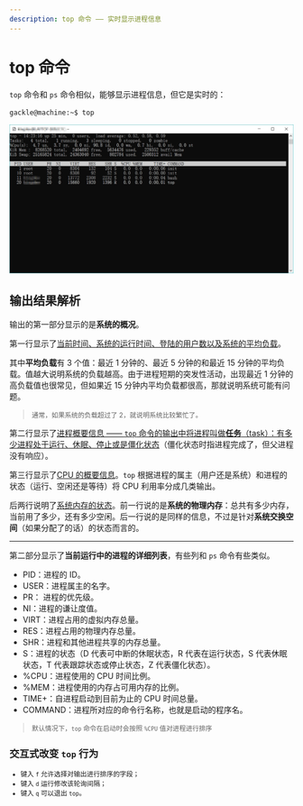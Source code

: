 ```yaml
---
description: top 命令 —— 实时显示进程信息
---
```

# top 命令 #

`top` 命令和 `ps` 命令相似，能够显示进程信息，但它是实时的：

``` bash
gackle@machine:~$ top
```

![top 命令运行](images/top_命令.jpg)

## 输出结果解析 ##


输出的第一部分显示的是**系统的概况**。

第一行显示了<u>当前时间、系统的运行时间、登陆的用户数以及系统的平均负载</u>。

其中**平均负载**有 3 个值：最近 1 分钟的、最近 5 分钟的和最近 15 分钟的平均负载。值越大说明系统的负载越高。由于进程短期的突发性活动，出现最近 1 分钟的高负载值也很常见，但如果近 15 分钟内平均负载都很高，那就说明系统可能有问题。

> <small>通常，如果系统的负载超过了 2，就说明系统比较繁忙了。</small>

第二行显示了<u>进程概要信息 —— `top` 命令的输出中将进程叫做**任务**（task）：有多少进程处于运行、休眠、停止或是僵化状态</u>（僵化状态时指进程完成了，但父进程没有响应）。

第三行显示了<u>CPU 的概要信息</u>。`top` 根据进程的属主（用户还是系统）和进程的状态（运行、空闲还是等待）将 CPU 利用率分成几类输出。

后两行说明了<u>系统内存的状态</u>。前一行说的是**系统的物理内存**：总共有多少内存，当前用了多少，还有多少空闲。后一行说的是同样的信息，不过是针对**系统交换空间**（如果分配了的话）的状态而言的。

---

第二部分显示了**当前运行中的进程的详细列表**，有些列和 `ps` 命令有些类似。

- PID：进程的 ID。
- USER：进程属主的名字。
- PR： 进程的优先级。
- NI：进程的谦让度值。
- VIRT：进程占用的虚拟内存总量。
- RES：进程占用的物理内存总量。
- SHR：进程和其他进程共享的内存总量。
- S：进程的状态（D 代表可中断的休眠状态，R 代表在运行状态，S 代表休眠状态，T 代表跟踪状态或停止状态，Z 代表僵化状态）。
- %CPU：进程使用的 CPU 时间比例。
- %MEM：进程使用的内存占可用内存的比例。
- TIME+：自进程启动到目前为止的 CPU 时间总量。
- COMMAND：进程所对应的命令行名称，也就是启动的程序名。

> <small>默认情况下，`top` 命令在启动时会按照 `%CPU` 值对进程进行排序

## 交互式改变 `top` 行为

- 键入 `f` 允许选择对输出进行排序的字段；
- 键入 `d` 运行修改该轮询间隔；
- 键入 `q` 可以退出 `top`。